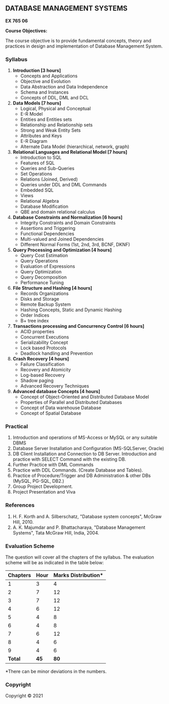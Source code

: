 ## DATABASE MANAGEMENT SYSTEMS

**EX 765 06**

**Course Objectives:**

The course objective is to provide fundamental concepts, theory and practices in design and implementation of Database Management System.

### Syllabus

1. **Introduction [3 hours]**
   * Concepts and Applications
   * Objective and Evolution
   * Data Abstraction and Data Independence
   * Schema and Instances
   * Concepts of DDL, DML and DCL
2. **Data Models [7 hours]**
   * Logical, Physical and Conceptual
   * E-R Model
   * Entities and Entities sets
   * Relationship and Relationship sets
   * Strong and Weak Entity Sets
   * Attributes and Keys
   * E-R Diagram
   * Alternate Data Model (hierarchical, network, graph)
3. **Relational Languages and Relational Model [7 hours]**
   * Introduction to SQL
   * Features of SQL
   * Queries and Sub-Queries
   * Set Operations
   * Relations (Joined, Derived)
   * Queries under DDL and DML Commands
   * Embedded SQL
   * Views
   * Relational Algebra
   * Database Modification
   * QBE and domain relational calculus
4. **Database Constraints and Normalization [6 hours]**
   * Integrity Constraints and Domain Constraints
   * Assertions and Triggering
   * Functional Dependencies
   * Multi-valued and Joined Dependencies
   * Different Normal Forms (1st, 2nd, 3rd, BCNF, DKNF)
5. **Query Processing and Optimization [4 hours]**
   * Query Cost Estimation
   * Query Operations
   * Evaluation of Expressions
   * Query Optimization
   * Query Decomposition
   * Performance Tuning
6. **File Structure and Hashing [4 hours]**
   * Records Organizations
   * Disks and Storage
   * Remote Backup System
   * Hashing Concepts, Static and Dynamic Hashing
   * Order Indices
   * B+ tree index
7. **Transactions processing and Concurrency Control [6 hours]**
   * ACID properties
   * Concurrent Executions
   * Serializability Concept
   * Lock based Protocols
   * Deadlock handling and Prevention
8. **Crash Recovery [4 hours]**
   * Failure Classification
   * Recovery and Atomicity
   * Log-based Recovery
   * Shadow paging
   * Advanced Recovery Techniques
9. **Advanced database Concepts [4 hours]**
   * Concept of Object-Oriented and Distributed Database Model
   * Properties of Parallel and Distributed Databases
   * Concept of Data warehouse Database
   * Concept of Spatial Database

### Practical

1. Introduction and operations of MS-Access or MySQL or any suitable DBMS
2. Database Server Installation and Configuration (MS-SQLServer, Oracle)
3. DB Client Installation and Connection to DB Server. Introduction and practice with SELECT Command with the existing DB.
4. Further Practice with DML Commands
5. Practice with DDL Commands. (Create Database and Tables).
6. Practice of Procedure/Trigger and DB Administration & other DBs (MySQL, PG-SQL, DB2.)
7. Group Project Development.
8. Project Presentation and Viva

### References

1. H. F. Korth and A. Silberschatz, "Database system concepts", McGraw Hill, 2010.
2. A. K. Majumdar and P. Bhattacharaya, "Database Management Systems", Tata McGraw Hill, India, 2004.

### Evaluation Scheme

The question will cover all the chapters of the syllabus. The evaluation scheme will be as indicated in the table below:

| Chapters | Hour | Marks Distribution* |
|---|---|---|
| 1 | 3 | 4 |
| 2 | 7 | 12 |
| 3 | 7 | 12 |
| 4 | 6 | 12 |
| 5 | 4 | 8 |
| 6 | 4 | 8 |
| 7 | 6 | 12 |
| 8 | 4 | 6 |
| 9 | 4 | 6 |
| **Total** | **45** | **80** |

*There can be minor deviations in the numbers.

### Copyright

Copyright © 2021 
